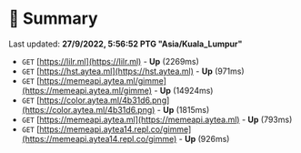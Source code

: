 # 📖 Summary
Last updated: **27/9/2022, 5:56:52 PTG "Asia/Kuala_Lumpur"**

- `GET` [https://lilr.ml](https://lilr.ml) - **Up** (2269ms)
- `GET` [https://hst.aytea.ml](https://hst.aytea.ml) - **Up** (971ms)
- `GET` [https://memeapi.aytea.ml/gimme](https://memeapi.aytea.ml/gimme) - **Up** (14924ms)
- `GET` [https://color.aytea.ml/4b31d6.png](https://color.aytea.ml/4b31d6.png) - **Up** (1815ms)
- `GET` [https://memeapi.aytea.ml](https://memeapi.aytea.ml) - **Up** (793ms)
- `GET` [https://memeapi.aytea14.repl.co/gimme](https://memeapi.aytea14.repl.co/gimme) - **Up** (926ms)
